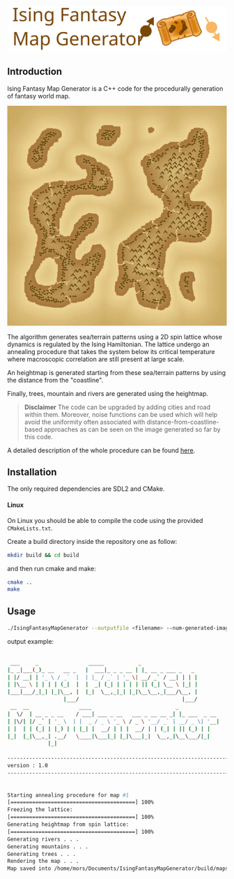 ![repository_cover](docs/logo.svg)


## Introduction

Ising Fantasy Map Generator is a C++ code for the procedurally generation of fantasy world map. 

![repository_cover](docs/example.webp)

The algorithm generates sea/terrain patterns using a 2D spin lattice whose dynamics is regulated by the Ising Hamiltonian. 
The lattice undergo an annealing procedure that takes the system below its critical temperature where macroscopic correlation are still present at large scale.

An heightmap is generated starting from these sea/terrain patterns by using the distance from the "coastline". 

Finally, trees, mountain and rivers are generated using the heightmap.

> **Disclaimer** 
> The code can be upgraded by adding cities and road within them. 
> Moreover, noise functions can be used which will help avoid the uniformity often associated with distance-from-coastline-based approaches as can be seen on the image generated so far by this code.


A detailed description of the whole procedure can be found [here](https://pages.github.com/).

## Installation

The only required dependencies are SDL2 and CMake. 

#### Linux

On Linux you should be able to compile the code using the provided ```CMakeLists.txt```. 

Create a build directory inside the repository one as follow: 
```bash
mkdir build && cd build
```
and then run cmake and make:
```bash
cmake ..
make
```

## Usage

```bash
./IsingFantasyMapGenerator --outputfile <filename> --num-generated-images <N>
```

output example:
```bash

 ___     _                _____           _                          
|_ _|___(_)_ __   __ _   |  ___|_ _ _ __ | |_ __ _ ___ _   _         
| |/ __| | '_ \ / _`  |  | |_ / _` | '_ \| __/ _` / __| | | |        
| |\__ \ | | | | (_|  |  |  _| (_| | | | | || (_| \__ \ |_| |        
|___|___/_|_| |_|\__, |  |_|  \__,_|_| |_|\__\__,_|___/\__, |        
                  |___/                                 |___/         
 __  __                ____                           _             
|  \/  | __ _ _ __    / ___| ___ _ __   ___ _ __ __ _| |_ ___  _ __ 
| |\/| |/ _` | '_ \  | |  _ / _ \ '_ \ / _ \ '__/ _` | __/ _ \| '__|
| |  | | (_| | |_) | | |_| |  __/ | | |  __/ | | (_| | || (_) | |   
|_|  |_|\__,_| .__/   \____|\___|_| |_|\___|_|  \__,_|\__\___/|_|   
             |_|                                                    

-------------------------------------------------------------------------------- 
version : 1.0
--------------------------------------------------------------------------------                       
    

Starting annealing procedure for map #1
[========================================] 100% 
Freezing the lattice: 
[========================================] 100% 
Generating heightmap from spin lattice:
[========================================] 100% 
Generating rivers . . .
Generating mountains . . .
Generating trees . . .
Rendering the map . . .
Map saved into /home/mors/Documents/IsingFantasyMapGenerator/build/maps/map1.bmp
```

